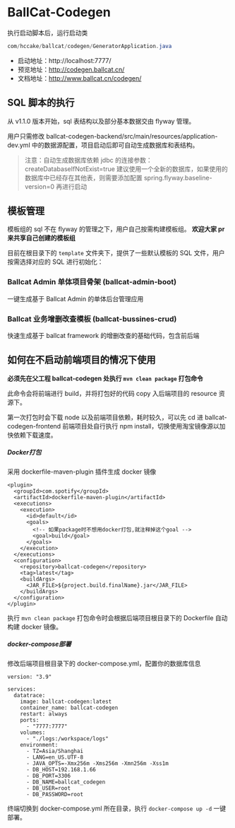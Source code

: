 # BallCat-Codegen

执行启动脚本后，运行启动类

```java
com/hccake/ballcat/codegen/GeneratorApplication.java
```

- 启动地址：http://localhost:7777/
- 预览地址：http://codegen.ballcat.cn/
- 文档地址：http://www.ballcat.cn/codegen/

## SQL 脚本的执行

从 v1.1.0 版本开始，sql 表结构以及部分基本数据交由 flyway 管理。

用户只需修改 ballcat-codegen-backend/src/main/resources/application-dev.yml 中的数据源配置，项目启动后即可自动生成数据库和表结构。

> 注意：自动生成数据库依赖 jdbc 的连接参数：createDatabaseIfNotExist=true
> 建议使用一个全新的数据库，如果使用的数据库中已经存在其他表，则需要添加配置 spring.flyway.baseline-version=0 再进行启动

## 模板管理

模板组的 sql 不在 flyway 的管理之下，用户自己按需构建模板组。
**欢迎大家 pr 来共享自己创建的模板组**

目前在根目录下的 `template` 文件夹下，提供了一些默认模板的 SQL 文件，用户按需选择对应的 SQL 进行初始化：

### Ballcat Admin 单体项目骨架 (ballcat-admin-boot)
一键生成基于 Ballcat Admin 的单体后台管理应用

### Ballcat 业务增删改查模板 (ballcat-bussines-crud)
快速生成基于 ballcat framework 的增删改查的基础代码，包含前后端


## 如何在不启动前端项目的情况下使用

**必须先在父工程 ballcat-codegen 处执行 `mvn clean package` 打包命令**  

此命令会将前端进行 build，并将打包好的代码 copy 入后端项目的 resource 资源下。

第一次打包时会下载 node 以及前端项目依赖，耗时较久，可以先 cd 进 ballcat-codegen-frontend 前端项目处自行执行 npm install，切换使用淘宝镜像源以加快依赖下载速度。



##### Docker打包

采用 dockerfile-maven-plugin 插件生成 docker 镜像

```
<plugin>
  <groupId>com.spotify</groupId>
  <artifactId>dockerfile-maven-plugin</artifactId>
  <executions>
    <execution>
      <id>default</id>
      <goals>
        <!-- 如果package时不想用docker打包,就注释掉这个goal -->
        <goal>build</goal>
      </goals>
    </execution>
  </executions>
  <configuration>
    <repository>ballcat-codegen</repository>
    <tag>latest</tag>
    <buildArgs>
      <JAR_FILE>${project.build.finalName}.jar</JAR_FILE>
    </buildArgs>
  </configuration>
</plugin>
```

执行 `mvn clean package` 打包命令时会根据后端项目根目录下的 Dockerfile 自动构建 docker 镜像。



##### docker-compose部署

修改后端项目根目录下的 docker-compose.yml，配置你的数据库信息

```
version: "3.9"

services:
  datatrace:
    image: ballcat-codegen:latest
    container_name: ballcat-codegen
    restart: always
    ports:
      - "7777:7777"
    volumes:
      - "./logs:/workspace/logs"
    environment:
      - TZ=Asia/Shanghai
      - LANG=en_US.UTF-8
      - JAVA_OPTS=-Xmx256m -Xms256m -Xmn256m -Xss1m
      - DB_HOST=192.168.1.66
      - DB_PORT=3306
      - DB_NAME=ballcat_codegen
      - DB_USER=root
      - DB_PASSWORD=root

```

终端切换到 docker-compose.yml 所在目录，执行 `docker-compose up -d` 一键部署。
